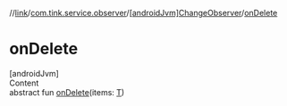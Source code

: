 //[link](../../index.md)/[com.tink.service.observer](../index.md)/[[androidJvm]ChangeObserver](index.md)/[onDelete](on-delete.md)



# onDelete  
[androidJvm]  
Content  
abstract fun [onDelete](on-delete.md)(items: [T](index.md))  



